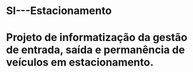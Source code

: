 # SI---Estacionamento
# Projeto de informatização da gestão de entrada, saída e permanência de veículos em estacionamento.
